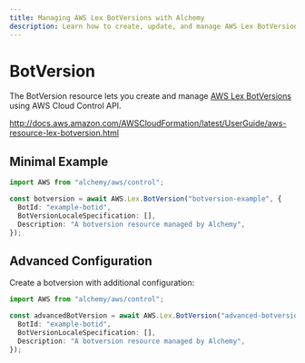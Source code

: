 ```yaml
---
title: Managing AWS Lex BotVersions with Alchemy
description: Learn how to create, update, and manage AWS Lex BotVersions using Alchemy Cloud Control.
---
```


# BotVersion

The BotVersion resource lets you create and manage [AWS Lex BotVersions](https://docs.aws.amazon.com/lex/latest/userguide/) using AWS Cloud Control API.

http://docs.aws.amazon.com/AWSCloudFormation/latest/UserGuide/aws-resource-lex-botversion.html

## Minimal Example

```ts
import AWS from "alchemy/aws/control";

const botversion = await AWS.Lex.BotVersion("botversion-example", {
  BotId: "example-botid",
  BotVersionLocaleSpecification: [],
  Description: "A botversion resource managed by Alchemy",
});
```

## Advanced Configuration

Create a botversion with additional configuration:

```ts
import AWS from "alchemy/aws/control";

const advancedBotVersion = await AWS.Lex.BotVersion("advanced-botversion", {
  BotId: "example-botid",
  BotVersionLocaleSpecification: [],
  Description: "A botversion resource managed by Alchemy",
});
```

